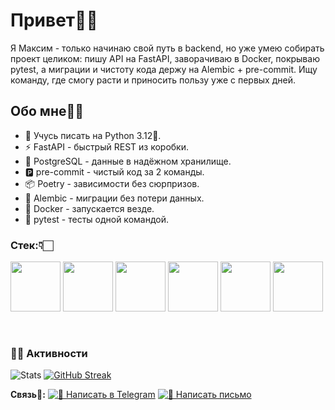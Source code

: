 # Привет🤙🏻

Я Максим - только начинаю свой путь в backend, но уже умею собирать проект целиком: пишу API на FastAPI, заворачиваю в Docker, покрываю pytest, а миграции и чистоту кода держу на Alembic + pre-commit. Ищу команду, где смогу расти и приносить пользу уже с первых дней.

## Обо мне🐱‍💻

- 🐍 Учусь писать на Python 3.12🐍.
- ⚡ FastAPI - быстрый REST из коробки.
- 🐘 PostgreSQL - данные в надёжном хранилище.
- 🅿  pre-commit - чистый код за 2 команды.
- 📦 Poetry - зависимости без сюрпризов.
- 🔄 Alembic - миграции без потери данных.
- 🐳 Docker - запускается везде.
- 🧪 pytest - тесты одной командой.

### Стек:👇🏻

<p>
  <img src="https://cdn.jsdelivr.net/gh/devicons/devicon/icons/python/python-original.svg" width="80"/>
  <img src="https://cdn.jsdelivr.net/gh/devicons/devicon/icons/postgresql/postgresql-original.svg" width="80"/>
  <img src="https://cdn.jsdelivr.net/gh/devicons/devicon/icons/fastapi/fastapi-original.svg" width="80"/>
  <img src="https://cdn.jsdelivr.net/gh/devicons/devicon/icons/docker/docker-original.svg" width="80"/>
  <img src="https://cdn.jsdelivr.net/gh/devicons/devicon/icons/poetry/poetry-original.svg" width="80"/>
  <img src="https://cdn.jsdelivr.net/gh/devicons/devicon@latest/icons/pytest/pytest-original-wordmark.svg" width="80"/>
          
  &nbsp;

### 🐱‍💻 Активности

![Stats](https://github-readme-stats.vercel.app/api?username=Maxim-Proskurin&show_icons=true&theme=synthwave&custom_title=Maxim)
[![GitHub Streak](https://streak-stats.demolab.com/?user=Maxim-Proskurin&theme=synthwave&custom_title=Maxim)](https://git.io/streak-stats)



**Связь📱:**
[![💬 Написать в Telegram](https://img.shields.io/badge/💬-Telegram-26A5E4?style=flat&logo=telegram&logoColor=white)](https://t.me/Tyler_not_Durden)
[![📧 Написать письмо](https://img.shields.io/badge/📧_Написать-D14836?style=flat&logo=gmail&logoColor=white)](https://mail.yandex.ru/compose?mailto=Maxiprsk@yandex.ru)
